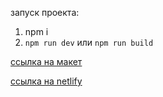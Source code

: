 запуск проекта:
1) npm i
2) `npm run dev` или `npm run build`

[ссылка на макет](https://www.figma.com/file/jF5fFFzgGOxQeB4CmKWTiE/Chat_external_link?node-id=1%3A600&t=bF1McVwFWRufYPCr-0)

[ссылка на netlify](https://dynamic-praline-24e400.netlify.app/)
